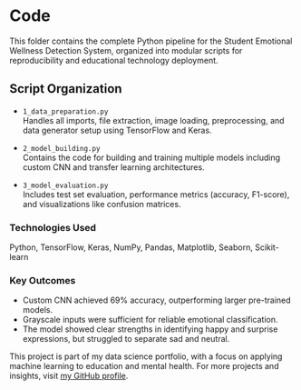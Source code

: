 # Code

This folder contains the complete Python pipeline for the Student Emotional Wellness Detection System, organized into modular scripts for reproducibility and educational technology deployment.

## Script Organization

- `1_data_preparation.py`  
  Handles all imports, file extraction, image loading, preprocessing, and data generator setup using TensorFlow and Keras.

- `2_model_building.py`  
  Contains the code for building and training multiple models including custom CNN and transfer learning architectures.

- `3_model_evaluation.py`  
  Includes test set evaluation, performance metrics (accuracy, F1-score), and visualizations like confusion matrices.



### Technologies Used

Python, TensorFlow, Keras, NumPy, Pandas, Matplotlib, Seaborn, Scikit-learn



### Key Outcomes

- Custom CNN achieved 69% accuracy, outperforming larger pre-trained models.
- Grayscale inputs were sufficient for reliable emotional classification.
- The model showed clear strengths in identifying happy and surprise expressions, but struggled to separate sad and neutral.



This project is part of my data science portfolio, with a focus on applying machine learning to education and mental health. For more projects and insights, visit [my GitHub profile](https://github.com).
